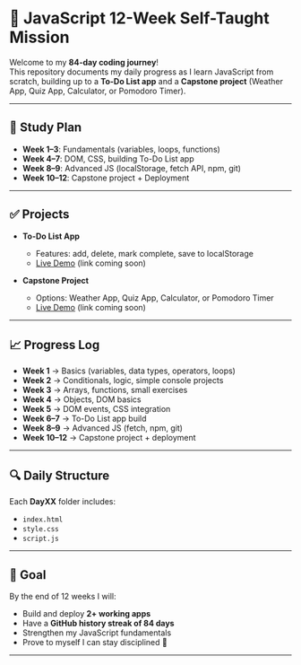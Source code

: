 # 🚀 JavaScript 12-Week Self-Taught Mission

Welcome to my **84-day coding journey**!  
This repository documents my daily progress as I learn JavaScript from scratch, building up to a **To-Do List app** and a **Capstone project** (Weather App, Quiz App, Calculator, or Pomodoro Timer).  

---

## 📅 Study Plan
- **Week 1–3**: Fundamentals (variables, loops, functions)  
- **Week 4–7**: DOM, CSS, building To-Do List app  
- **Week 8–9**: Advanced JS (localStorage, fetch API, npm, git)  
- **Week 10–12**: Capstone project + Deployment  

---

## ✅ Projects
- **To-Do List App**  
  - Features: add, delete, mark complete, save to localStorage  
  - [Live Demo](#) (link coming soon)

- **Capstone Project**  
  - Options: Weather App, Quiz App, Calculator, or Pomodoro Timer  
  - [Live Demo](#) (link coming soon)  

---

## 📈 Progress Log
- **Week 1** → Basics (variables, data types, operators, loops)  
- **Week 2** → Conditionals, logic, simple console projects  
- **Week 3** → Arrays, functions, small exercises  
- **Week 4** → Objects, DOM basics  
- **Week 5** → DOM events, CSS integration  
- **Week 6–7** → To-Do List app build  
- **Week 8–9** → Advanced JS (fetch, npm, git)  
- **Week 10–12** → Capstone project + deployment  

---

## 🔍 Daily Structure
Each **DayXX** folder includes:  
- `index.html`  
- `style.css`  
- `script.js`  

---

## 🎯 Goal
By the end of 12 weeks I will:  
- Build and deploy **2+ working apps**  
- Have a **GitHub history streak of 84 days**  
- Strengthen my JavaScript fundamentals  
- Prove to myself I can stay disciplined 💪  

---
